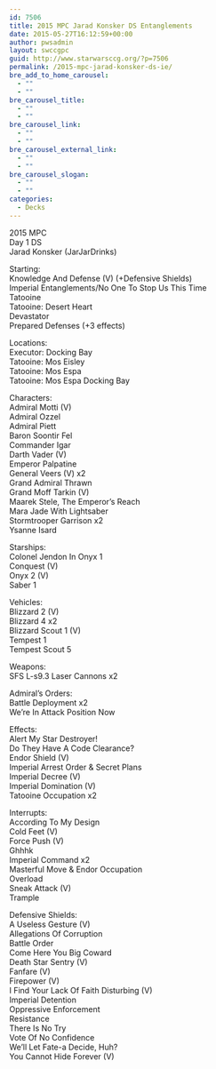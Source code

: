 ```yaml
---
id: 7506
title: 2015 MPC Jarad Konsker DS Entanglements
date: 2015-05-27T16:12:59+00:00
author: pwsadmin
layout: swccgpc
guid: http://www.starwarsccg.org/?p=7506
permalink: /2015-mpc-jarad-konsker-ds-ie/
bre_add_to_home_carousel:
  - ""
  - ""
bre_carousel_title:
  - ""
  - ""
bre_carousel_link:
  - ""
  - ""
bre_carousel_external_link:
  - ""
  - ""
bre_carousel_slogan:
  - ""
  - ""
categories:
  - Decks
---
```

2015 MPC  
Day 1 DS  
Jarad Konsker (JarJarDrinks)

Starting:  
Knowledge And Defense (V) (+Defensive Shields)  
Imperial Entanglements/No One To Stop Us This Time  
Tatooine  
Tatooine: Desert Heart  
Devastator  
Prepared Defenses (+3 effects)

Locations:  
Executor: Docking Bay  
Tatooine: Mos Eisley  
Tatooine: Mos Espa  
Tatooine: Mos Espa Docking Bay

Characters:  
Admiral Motti (V)  
Admiral Ozzel  
Admiral Piett  
Baron Soontir Fel  
Commander Igar  
Darth Vader (V)  
Emperor Palpatine  
General Veers (V) x2  
Grand Admiral Thrawn  
Grand Moff Tarkin (V)  
Maarek Stele, The Emperor&#8217;s Reach  
Mara Jade With Lightsaber  
Stormtrooper Garrison x2  
Ysanne Isard

Starships:  
Colonel Jendon In Onyx 1  
Conquest (V)  
Onyx 2 (V)  
Saber 1

Vehicles:  
Blizzard 2 (V)  
Blizzard 4 x2  
Blizzard Scout 1 (V)  
Tempest 1  
Tempest Scout 5

Weapons:  
SFS L-s9.3 Laser Cannons x2

Admiral&#8217;s Orders:  
Battle Deployment x2  
We&#8217;re In Attack Position Now

Effects:  
Alert My Star Destroyer!  
Do They Have A Code Clearance?  
Endor Shield (V)  
Imperial Arrest Order & Secret Plans  
Imperial Decree (V)  
Imperial Domination (V)  
Tatooine Occupation x2

Interrupts:  
According To My Design  
Cold Feet (V)  
Force Push (V)  
Ghhhk  
Imperial Command x2  
Masterful Move & Endor Occupation  
Overload  
Sneak Attack (V)  
Trample

Defensive Shields:  
A Useless Gesture (V)  
Allegations Of Corruption  
Battle Order  
Come Here You Big Coward  
Death Star Sentry (V)  
Fanfare (V)  
Firepower (V)  
I Find Your Lack Of Faith Disturbing (V)  
Imperial Detention  
Oppressive Enforcement  
Resistance  
There Is No Try  
Vote Of No Confidence  
We&#8217;ll Let Fate-a Decide, Huh?  
You Cannot Hide Forever (V)